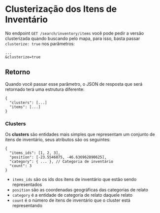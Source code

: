 # Clusterização dos Itens de Inventário

No endpoint `GET /search/inventory/items` você pode pedir a versão clusterizada quando buscando pelo mapa, para isso, basta passar `clusterize: true` nos parâmetros:

    ...
    &clusterize=true

## Retorno

Quando você passar esse parâmetro, o JSON de resposta que será retornado terá uma estrutura diferente:

    {
      "clusters": [...]
      "items": [...]
    }

### Clusters

Os **clusters** são entidades mais simples que representam um conjunto de itens de inventário, seus atributos são os seguintes:

    {
      "items_ids": [1, 2, 3],
      "position": [-23.5546875, -46.636962890625],
      "category": { ... }, // Categoria de inventário
      "count": 3
    }

* `items_ids` são os ids dos itens de inventário que estão sendo representados
* `position` são as coordenadas geográficas das categorias de relato
* `category` é a entidade de categoria de relato daquele relato
* `count` é o número de itens de inventário que o cluster está representando
